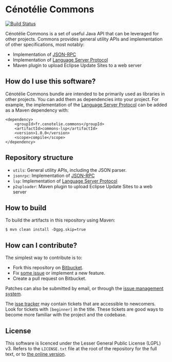 # Cénotélie Commons #

[![Build Status](https://dev.azure.com/cenotelie/cenotelie/_apis/build/status/cenotelie.commons&branchName=master)](https://dev.azure.com/cenoteliue/cenotelie/_build/latest?definitionId=3&branchName=master)

Cénotélie Commons is a set of useful Java API that can be leveraged for other projects.
Commons provides general utility APIs and implementation of other specifications, most notably:

* Implementation of [JSON-RPC](http://www.jsonrpc.org/specification)
* Implementation of [Language Server Protocol](https://langserver.org/)
* Maven plugin to upload Eclipse Update Sites to a web server


## How do I use this software? ##

Cénotélie Commons bundle are intended to be primarily used as libraries in other projects.
You can add them as dependencies into your project.
For example, the implementation of the [Language Server Protocol](https://langserver.org/) can be added as a Maven dependency with:

```
<dependency>
    <groupId>fr.cenotelie.commons</groupId>
    <artifactId>commons-lsp</artifactId>
    <version>1.0.0</version>
    <scope>compile</scope>
</dependency>
```


## Repository structure ##

* `utils`: General utility APIs, including the JSON parser.
* `jsonrpc`: Implementation of [JSON-RPC](http://www.jsonrpc.org/specification)
* `lsp`: Implementation of [Language Server Protocol](https://langserver.org/)
* `p2uploader`: Maven plugin to upload Eclipse Update Sites to a web server


## How to build ##

To build the artifacts in this repository using Maven:

```
$ mvn clean install -Dgpg.skip=true
```


## How can I contribute? ##

The simplest way to contribute is to:

* Fork this repository on [Bitbucket](https://bitbucket.org/cenotelie/commons).
* Fix [some issue](https://bitbucket.org/cenotelie/commons/issues?status=new&status=open) or implement a new feature.
* Create a pull request on Bitbucket.

Patches can also be submitted by email, or through the [issue management system](https://bitbucket.org/cenotelie/commons/issues).

The [isse tracker](https://bitbucket.org/cenotelie/commons/issues) may contain tickets that are accessible to newcomers. Look for tickets with `[beginner]` in the title. These tickets are good ways to become more familiar with the project and the codebase.


## License ##

This software is licenced under the Lesser General Public License (LGPL) v3.
Refers to the `LICENSE.txt` file at the root of the repository for the full text, or to [the online version](http://www.gnu.org/licenses/lgpl-3.0.html).
